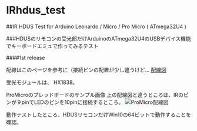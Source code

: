 # IRhdus_test
##IR HDUS Test for Arduino Leonardo / Micro / Pro Micro ( ATmega32U4 )

###HDUSのリモコンの受光部だけArduinoのATmega32U4のUSBデバイス機能でキーボードエミュで作ってみるテスト

####1st release

配線はこのページを参考に（接続ピンの配置が少し違うけど…
[配線図](https://ae01.alicdn.com/kf/HTB1QTkvNXXXXXbIXpXXq6xXFXXXe/220871072/HTB1QTkvNXXXXXbIXpXXq6xXFXXXe.jpg)

受光モジュールは、 HX1838。

ProMicroのブレッドボードのサンプル画像
上の配線図と違うところは、IRのピンが９pinでLEDのピンを10pinに接続するところ。
![ProMicro配線図](https://i.imgur.com/jP7wmfe.jpg)

動作テストしたところ、HDUSリモコンだけWin10の64ビットで動作することを確認。
